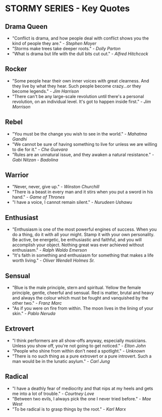 # STORMY SERIES - Key Quotes

## Drama Queen
- "Conflict is drama, and how people deal with conflict shows you the kind of people they are." - *Stephen Moyer*
- "Storms make trees take deeper roots." - *Dolly Parton*
- "What is drama but life with the dull bits cut out." - *Alfred Hitchcock*

## Rocker
- "Some people hear their own inner voices with great clearness. And they live by what they hear. Such people become crazy...or they become legends." - *Jim Harrison*
- "There can't be any large-scale revolution until there's a personal revolution, on an individual level. It's got to happen inside first." - *Jim Morrison*

## Rebel
- "You must be the change you wish to see in the world." - *Mahatma Gandhi*
- "We cannot be sure of having something to live for unless we are willing to die for it." - *Che Guevara*
- "Rules are an unnatural issue, and they awaken a natural resistance." - *Gabi Nitzan - Badolina*

## Warrior
- "Never, never, give up." - *Winston Churchill*
- "There is a beast in every man and it stirs when you put a sword in his hand." - *Game of Thrones*
- "I have a voice, I cannot remain silent." - *Nurudeen Ushawu*

## Enthusiast
- "Enthusiasm is one of the most powerful engines of success. When you do a thing, do it with all your might. Stamp it with your own personality. Be active, be energetic, be enthusiastic and faithful, and you will accomplish your object. Nothing great was ever achieved without enthusiasm." - *Ralph Waldo Emerson*
- "It's faith in something and enthusiasm for something that makes a life worth living." - *Oliver Wendell Holmes Sr.*

## Sensual
- "Blue is the male principle, stern and spiritual. Yellow the female principle, gentle, cheerful and sensual. Red is matter, brutal and heavy and always the colour which must be fought and vanquished by the other two." - *Franz Marc*
- "As if you were on fire from within. The moon lives in the lining of your skin." - *Pablo Neruda*

## Extrovert
- "I think performers are all show-offs anyway, especially musicians. Unless you show off, you're not going to get noticed." - *Elton John*
- "People who shine from within don't need a spotlight." - *Unknown*
- "There is no such thing as a pure extrovert or a pure introvert. Such a man would be in the lunatic asylum." - *Carl Jung*

## Radical
- "I have a deathly fear of mediocrity and that nips at my heels and gets me into a lot of trouble." - *Courtney Love*
- "Between two evils, I always pick the one I never tried before." - *Mae West*
- "To be radical is to grasp things by the root." - *Karl Marx*
